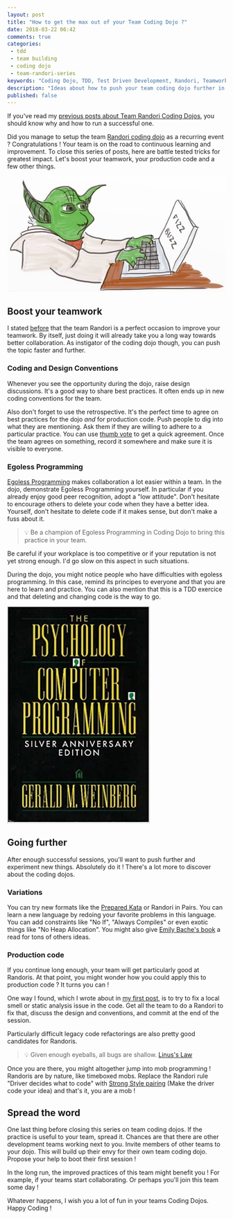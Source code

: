 ```yaml
---
layout: post
title: "How to get the max out of your Team Coding Dojo ?"
date: 2018-03-22 06:42
comments: true
categories: 
 - tdd
 - team building
 - coding dojo
 - team-randori-series
keywords: "Coding Dojo, TDD, Test Driven Development, Randori, Teamwork, Programming"
description: "Ideas about how to push your team coding dojo further in order to improve teamwork and production code."
published: false
---
```

If you've read my [previous posts about Team Randori Coding Dojos](/blog/categories/team-randori-series/), you should know why and how to run a successful one.

Did you manage to setup the team [Randori coding dojo](http://codingdojo.org/RandoriKata/) as a recurring event ? Congratulations ! Your team is on the road to continuous learning and improvement. To close this series of posts, here are battle tested tricks for greatest impact. Let's boost your teamwork, your production code and a few other things.

![Yoda doing the Fizz Buzz kata](../imgs/2018-03-08-how-to-get-the-max-out-of-your-team-coding-dojo/yoda.jpg)

## Boost your teamwork

I stated [before](/why-you-should-start-a-team-coding-dojo-randori-right-now/) that the team Randori is a perfect occasion to improve your teamwork. By itself, just doing it will already take you a long way towards better collaboration. As instigator of the coding dojo though, you can push the topic faster and further.

### Coding and Design Conventions

Whenever you see the opportunity during the dojo, raise design discussions. It's a good way to share best practices. It often ends up in new coding conventions for the team.

Also don't forget to use the retrospective. It's the perfect time to agree on best practices for the dojo *and* for production code. Push people to dig into what they are mentioning. Ask them if they are willing to adhere to a particular practice. You can use [thumb vote](http://www.plays-in-business.com/thumb-voting/) to get a quick agreement. Once the team agrees on something, record it somewhere and make sure it is visible to everyone.

### Egoless Programming

[Egoless Programming](https://blog.codinghorror.com/the-ten-commandments-of-egoless-programming/) makes collaboration a lot easier within a team. In the dojo, demonstrate Egoless Programming yourself. In particular if you already enjoy good peer recognition, adopt a "low attitude". Don't hesitate to encourage others to delete your code when they have a better idea. Yourself, don't hesitate to delete code if it makes sense, but don't make a fuss about it.

> 💡 Be a champion of Egoless Programming in Coding Dojo to bring this practice in your team.

Be careful if your workplace is too competitive or if your reputation is not yet strong enough. I'd go slow on this aspect in such situations.

During the dojo, you might notice people who have difficulties with egoless programming. In this case, remind its principes to everyone and that you are here to learn and practice. You can also mention that this is a TDD exercice and that deleting and changing code is the way to go.

[![The cover of "The psychology of computer programming"](../imgs/2018-03-08-how-to-get-the-max-out-of-your-team-coding-dojo/psychology-computer-programming.jpg)](https://www.amazon.com/Psychology-Computer-Programming-Silver-Anniversary/dp/0932633420)

## Going further

After enough successful sessions, you'll want to push further and experiment new things. Absolutely do it ! There's a lot more to discover about the coding dojos.

### Variations

You can try new formats like the [Prepared Kata](http://codingdojo.org/PreparedKata/) or Randori in Pairs. You can learn a new language by redoing your favorite problems in this language. You can add constraints like "No If", "Always Compiles" or even exotic things like "No Heap Allocation". You might also give [Emily Bache's book](https://leanpub.com/codingdojohandbook) a read for tons of others ideas.

### Production code

If you continue long enough, your team will get particularly good at Randoris. At that point, you might wonder how you could apply this to production code ? It turns you can !

One way I found, which I wrote about in [my first post](/why-you-should-start-a-team-coding-dojo-randori-right-now/), is to try to fix a local smell or static analysis issue in the code. Get all the team to do a Randori to fix that, discuss the design and conventions, and commit at the end of the session.

Particularly difficult legacy code refactorings are also pretty good candidates for Randoris. 

> 💡 Given enough eyeballs, all bugs are shallow. [Linus's Law](https://en.wikipedia.org/wiki/Linus%27s_Law)

Once you are there, you might altogether jump into mob programming ! Randoris are by nature, like timeboxed mobs. Replace the Randori rule "Driver decides what to code" with [Strong Style pairing](https://code.joejag.com/2018/three-constraints-for-mobbing.html) (Make the driver code your idea) and that's it, you are a mob !

## Spread the word

One last thing before closing this series on team coding dojos. If the practice is useful to your team, spread it. Chances are that there are other development teams working next to you. Invite members of other teams to your dojo. This will build up their envy for their own team coding dojo. Propose your help to boot their first session !

In the long run, the improved practices of this team might benefit you ! For example, if your teams start collaborating. Or perhaps you'll join this team some day !

Whatever happens, I wish you a lot of fun in your teams Coding Dojos. Happy Coding !